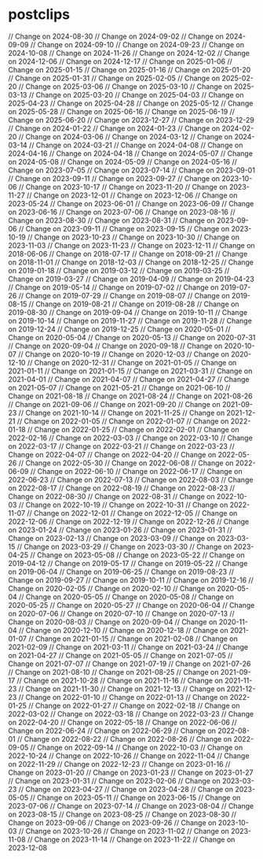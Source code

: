 # postclips
// Change on 2024-08-30
// Change on 2024-09-02
// Change on 2024-09-09
// Change on 2024-09-10
// Change on 2024-09-23
// Change on 2024-10-08
// Change on 2024-11-26
// Change on 2024-12-02
// Change on 2024-12-06
// Change on 2024-12-17
// Change on 2025-01-06
// Change on 2025-01-15
// Change on 2025-01-16
// Change on 2025-01-20
// Change on 2025-01-31
// Change on 2025-02-05
// Change on 2025-02-20
// Change on 2025-03-06
// Change on 2025-03-10
// Change on 2025-03-13
// Change on 2025-03-20
// Change on 2025-04-03
// Change on 2025-04-23
// Change on 2025-04-28
// Change on 2025-05-12
// Change on 2025-05-28
// Change on 2025-06-16
// Change on 2025-06-19
// Change on 2025-06-20
// Change on 2023-12-27
// Change on 2023-12-29
// Change on 2024-01-22
// Change on 2024-01-23
// Change on 2024-02-20
// Change on 2024-03-06
// Change on 2024-03-12
// Change on 2024-03-14
// Change on 2024-03-21
// Change on 2024-04-08
// Change on 2024-04-16
// Change on 2024-04-18
// Change on 2024-05-07
// Change on 2024-05-08
// Change on 2024-05-09
// Change on 2024-05-16
// Change on 2023-07-05
// Change on 2023-07-14
// Change on 2023-09-01
// Change on 2023-09-11
// Change on 2023-09-27
// Change on 2023-10-06
// Change on 2023-10-17
// Change on 2023-11-20
// Change on 2023-11-27
// Change on 2023-12-01
// Change on 2023-12-06
// Change on 2023-05-24
// Change on 2023-06-01
// Change on 2023-06-09
// Change on 2023-06-16
// Change on 2023-07-06
// Change on 2023-08-16
// Change on 2023-08-30
// Change on 2023-08-31
// Change on 2023-09-06
// Change on 2023-09-11
// Change on 2023-09-15
// Change on 2023-10-19
// Change on 2023-10-23
// Change on 2023-10-30
// Change on 2023-11-03
// Change on 2023-11-23
// Change on 2023-12-11
// Change on 2018-06-06
// Change on 2018-07-17
// Change on 2018-09-21
// Change on 2018-11-01
// Change on 2018-12-03
// Change on 2018-12-25
// Change on 2019-01-18
// Change on 2019-03-12
// Change on 2019-03-25
// Change on 2019-03-27
// Change on 2019-04-09
// Change on 2019-04-23
// Change on 2019-05-14
// Change on 2019-07-02
// Change on 2019-07-26
// Change on 2019-07-29
// Change on 2019-08-07
// Change on 2019-08-15
// Change on 2019-08-21
// Change on 2019-08-28
// Change on 2019-08-30
// Change on 2019-09-04
// Change on 2019-10-11
// Change on 2019-10-14
// Change on 2019-11-27
// Change on 2019-11-28
// Change on 2019-12-24
// Change on 2019-12-25
// Change on 2020-05-01
// Change on 2020-05-04
// Change on 2020-05-13
// Change on 2020-07-31
// Change on 2020-09-04
// Change on 2020-09-18
// Change on 2020-10-07
// Change on 2020-10-19
// Change on 2020-12-03
// Change on 2020-12-10
// Change on 2020-12-31
// Change on 2021-01-05
// Change on 2021-01-11
// Change on 2021-01-15
// Change on 2021-03-31
// Change on 2021-04-01
// Change on 2021-04-07
// Change on 2021-04-27
// Change on 2021-05-07
// Change on 2021-05-21
// Change on 2021-06-10
// Change on 2021-08-18
// Change on 2021-08-24
// Change on 2021-08-26
// Change on 2021-09-06
// Change on 2021-09-20
// Change on 2021-09-23
// Change on 2021-10-14
// Change on 2021-11-25
// Change on 2021-12-21
// Change on 2022-01-05
// Change on 2022-01-07
// Change on 2022-01-18
// Change on 2022-01-25
// Change on 2022-02-01
// Change on 2022-02-16
// Change on 2022-03-03
// Change on 2022-03-10
// Change on 2022-03-17
// Change on 2022-03-21
// Change on 2022-03-23
// Change on 2022-04-07
// Change on 2022-04-20
// Change on 2022-05-26
// Change on 2022-05-30
// Change on 2022-06-08
// Change on 2022-06-09
// Change on 2022-06-10
// Change on 2022-06-17
// Change on 2022-06-23
// Change on 2022-07-13
// Change on 2022-08-03
// Change on 2022-08-17
// Change on 2022-08-19
// Change on 2022-08-23
// Change on 2022-08-30
// Change on 2022-08-31
// Change on 2022-10-03
// Change on 2022-10-19
// Change on 2022-10-31
// Change on 2022-11-07
// Change on 2022-12-01
// Change on 2022-12-05
// Change on 2022-12-06
// Change on 2022-12-19
// Change on 2022-12-26
// Change on 2023-01-24
// Change on 2023-01-26
// Change on 2023-01-31
// Change on 2023-02-13
// Change on 2023-03-09
// Change on 2023-03-15
// Change on 2023-03-29
// Change on 2023-03-30
// Change on 2023-04-25
// Change on 2023-05-08
// Change on 2023-05-22
// Change on 2019-04-12
// Change on 2019-05-17
// Change on 2019-05-22
// Change on 2019-06-04
// Change on 2019-06-25
// Change on 2019-08-23
// Change on 2019-09-27
// Change on 2019-10-11
// Change on 2019-12-16
// Change on 2020-02-05
// Change on 2020-02-10
// Change on 2020-05-04
// Change on 2020-05-05
// Change on 2020-05-08
// Change on 2020-05-25
// Change on 2020-05-27
// Change on 2020-06-04
// Change on 2020-07-06
// Change on 2020-07-10
// Change on 2020-07-13
// Change on 2020-08-03
// Change on 2020-09-04
// Change on 2020-11-04
// Change on 2020-12-10
// Change on 2020-12-18
// Change on 2021-01-07
// Change on 2021-01-15
// Change on 2021-02-08
// Change on 2021-02-09
// Change on 2021-03-11
// Change on 2021-03-24
// Change on 2021-04-27
// Change on 2021-05-05
// Change on 2021-07-05
// Change on 2021-07-07
// Change on 2021-07-19
// Change on 2021-07-26
// Change on 2021-08-10
// Change on 2021-08-25
// Change on 2021-09-17
// Change on 2021-10-28
// Change on 2021-11-16
// Change on 2021-11-23
// Change on 2021-11-30
// Change on 2021-12-13
// Change on 2021-12-23
// Change on 2022-01-10
// Change on 2022-01-13
// Change on 2022-01-25
// Change on 2022-01-27
// Change on 2022-02-18
// Change on 2022-03-02
// Change on 2022-03-18
// Change on 2022-03-23
// Change on 2022-04-20
// Change on 2022-05-18
// Change on 2022-06-06
// Change on 2022-06-24
// Change on 2022-06-29
// Change on 2022-08-01
// Change on 2022-08-22
// Change on 2022-08-26
// Change on 2022-09-05
// Change on 2022-09-14
// Change on 2022-10-03
// Change on 2022-10-24
// Change on 2022-10-26
// Change on 2022-11-04
// Change on 2022-11-29
// Change on 2022-12-23
// Change on 2023-01-16
// Change on 2023-01-20
// Change on 2023-01-23
// Change on 2023-01-27
// Change on 2023-01-31
// Change on 2023-02-06
// Change on 2023-03-23
// Change on 2023-04-27
// Change on 2023-04-28
// Change on 2023-05-05
// Change on 2023-05-11
// Change on 2023-06-15
// Change on 2023-07-06
// Change on 2023-07-14
// Change on 2023-08-04
// Change on 2023-08-15
// Change on 2023-08-25
// Change on 2023-08-30
// Change on 2023-09-06
// Change on 2023-09-26
// Change on 2023-10-03
// Change on 2023-10-26
// Change on 2023-11-02
// Change on 2023-11-08
// Change on 2023-11-14
// Change on 2023-11-22
// Change on 2023-12-08
